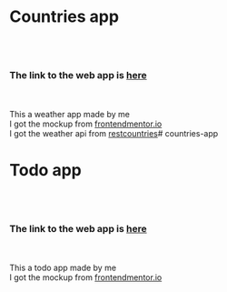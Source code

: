 <h1>Countries app</h1>
<br>
<br>
<h3>The link to the web app is <a href='https://countries-app-mohamedobaya.herokuapp.com/'>here</a></h3>
<br>
<br>
This a weather app made by me
<br> 
I got the mockup from <a href='https://www.frontendmentor.io/challenges/rest-countries-api-with-color-theme-switcher-5cacc469fec04111f7b848ca'>frontendmentor.io</a>
<br>
I got the weather api from <a href='https://restcountries.com/'>restcountries</a># countries-app
<h1>Todo app</h1>
<br>
<br>
<h3>The link to the web app is <a href='https://countries-app-mohamedobaya.herokuapp.com/'>here</a></h3>
<br>
<br>
This a todo app made by me
<br> 
I got the mockup from <a href='https://www.frontendmentor.io/challenges/rest-countries-api-with-color-theme-switcher-5cacc469fec04111f7b848ca'>frontendmentor.io</a>
<br>
